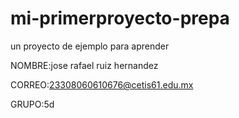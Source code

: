 # mi-primerproyecto-prepa

un proyecto de ejemplo para aprender

NOMBRE:jose rafael ruiz hernandez

CORREO:23308060610676@cetis61.edu.mx

GRUPO:5d
